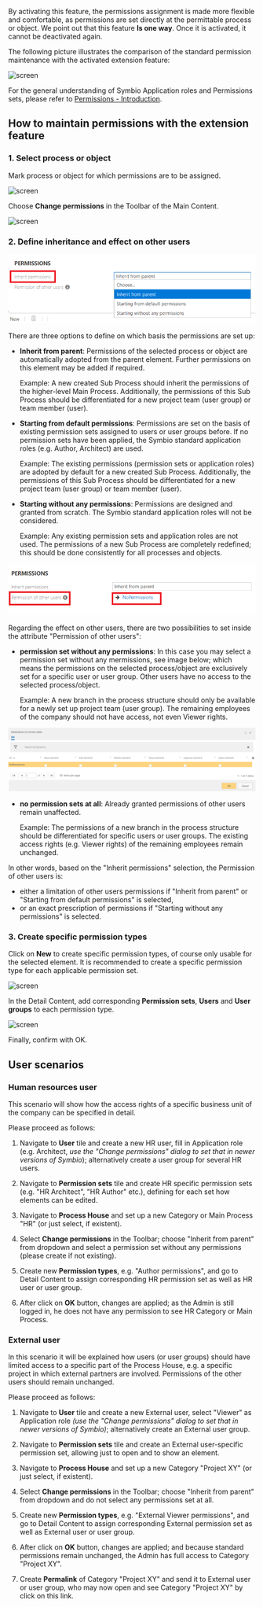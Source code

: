 By activating this feature, the permissions assignment is made more flexible and comfortable, as permissions are set directly at the permittable process or object. We point out that this feature __Is one way__. Once it is activated, it cannot be deactivated again.

The following picture illustrates the comparison of the standard permission maintenance with the activated extension feature:

![screen](./media/explanation-permissions.png)

For the general understanding of Symbio Application roles and Permissions sets, please refer to [Permissions - Introduction](https://docs.symbioworld.com/admin/administration/permissions/permissions/).

## How to maintain permissions with the extension feature

### 1. Select process or object

Mark process or object for which permissions are to be assigned.  

![screen](./media/mark-process.png)  

Choose __Change permissions__ in the Toolbar of the Main Content.

![screen](./media/change-permissions-toolbar.png)

### 2. Define inheritance and effect on other users 

![screen](./media/inherit_permissions.png)

There are three options to define on which basis the permissions are set up:

- __Inherit from parent__: Permissions of the selected process or object are automatically adopted from the parent element. Further permissions on this element may be added if required.

    Example: A new created Sub Process should inherit the permissions of the higher-level Main Process. Additionally, the permissions of this Sub Process should be differentiated for a new project team (user group) or team member (user). 

- __Starting from default permissions__: Permissions are set on the basis of existing permission sets assigned to users or user groups before. If no permission sets have been applied, the Symbio standard  application roles (e.g. Author, Architect) are used.

    Example: The existing permissions (permission sets or application roles) are adopted by default for a new created Sub Process. Additionally, the permissions of this Sub Process should be differentiated for a new project team (user group) or team member (user).

- __Starting without any permissions__: Permissions are designed and 
granted from scratch. The Symbio standard application roles will not be considered.

    Example: Any existing permission sets and application roles are not used. The permissions of a new Sub Process are completely redefined; this should be done consistently for all processes and objects.

![screen](./media/permissions_otherusers.png)

Regarding the effect on other users, there are two possibilities to set inside the attribute "Permission of other users":

- __permission set without any permissions__: In this case you may select a permission set without any mermissions, see image below; which means the permissions on the selected process/object are exclusively set for a specific user or user group. Other users have no access to the selected process/object.

    Example: A new branch in the process structure should only be available for a newly set up project team (user group). The remaining employees of the company should not have access, not even Viewer rights.

![screen](./media/no_permissionsset.png)

- __no permission sets at all__: Already granted permissions of other users remain unaffected.

    Example: The permissions of a new branch in the process structure should be differentiated for specific users or user groups. The existing access rights (e.g. Viewer rights) of the remaining employees remain unchanged.

In other words, based on the "Inherit permissions" selection, the Permission of other users is:
* either a limitation of other users permissions if "Inherit from parent" or "Starting from default permissions" is selected,
* or an exact prescription of permissions if "Starting without any permissions" is selected.

### 3. Create specific permission types

Click on __New__ to create specific permission types, of course only usable for the selected element. It is recommended to create a specific permission type for each applicable permission set.

![screen](./media/permission-types.png)

In the Detail Content, add corresponding __Permission sets__, __Users__ and __User groups__ to each permission type.

![screen](./media/detail-permission-types.png)

Finally, confirm with OK.

## User scenarios

### Human resources user

This scenario will show how the access rights of a specific business unit of the company can be specified in detail.

Please proceed as follows:

1. Navigate to __User__ tile and create a new HR user, fill in Application role (e.g. Architect, _use the "Change permissions" dialog to set that in newer versions of Symbio_); alternatively create a user group for several HR users.

2. Navigate to __Permission sets__ tile and create HR specific permission sets (e.g. "HR Architect", "HR Author" etc.), defining for each set how elements can be edited.

3. Navigate to __Process House__ and set up a new Category or Main Process "HR" (or just select, if existent). 

4. Select __Change permissions__ in the Toolbar; choose "Inherit from parent" from dropdown and select a permission set without any permissions (please create if not existing).

5. Create new __Permission types__, e.g. "Author permissions", and go to Detail Content to assign corresponding HR permission set as well as HR user or user group.

6. After click on __OK__ button, changes are applied; as the Admin is still logged in, he does not have any permission to see HR Category or Main Process.


### External user

In this scenario it will be explained how users (or user groups) should have limited access to a specific part of the Process House, e.g. a specific project in which external partners are involved. Permissions of the other users should remain unchanged.

Please proceed as follows:

1. Navigate to __User__ tile and create a new External user, select "Viewer" as Application role _(use the "Change permissions" dialog to set that in newer versions of Symbio)_; alternatively create an External user group.

2. Navigate to __Permission sets__ tile and create an External user-specific permission set, allowing just to open and to show an element.

3. Navigate to __Process House__ and set up a new Category "Project XY" (or just select, if existent). 

4. Select __Change permissions__ in the Toolbar; choose "Inherit from parent" from dropdown and do not select any permissions set at all.

5. Create new __Permission types__, e.g. "External Viewer permissions", and go to Detail Content to assign corresponding External permission set as well as External user or user group.

6. After click on __OK__ button, changes are applied; and because standard permissions remain unchanged, the Admin has full access to Category "Project XY".

7. Create __Permalink__ of Category "Project XY" and send it to External user or user group, who may now open and see Category "Project XY" by click on this link. 










